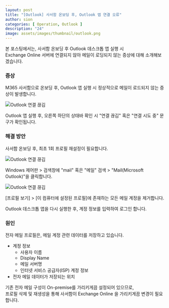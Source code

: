 ```yaml
---
layout: post
title: "[Outlook] 사서함 온보딩 후, Outlook 앱 연결 오류"
author: sion
categories: [ Operation, Outlook ]
description: "24"
image: assets/images/thumbnail/outlook.png
---
```


본 포스팅에서는, 사서함 온보딩 후 Outlook 데스크톱 앱 실행 시  
Exchange Online 서버에 연결되지 않아 메일이 로딩되지 않는 증상에 대해 소개해보겠습니다.  


### 증상

M365 사서함으로 온보딩 후, Outlook 앱 실행 시 정상적으로 메일이 로드되지 않는 증상이 발생합니다.  

<img src="{{site.baseurl}}/assets/images/24/1.PNG" title="Outlook 연결 끊김">

Outlook 앱 실행 후, 오른쪽 하단의 상태바 확인 시 "연결 끊김" 혹은 "연결 시도 중" 문구가 확인됩니다.  



### 해결 방안

사서함 온보딩 후, 최초 1회 프로필 재설정이 필요합니다.

<img src="{{site.baseurl}}/assets/images/24/2.PNG" title="Outlook 연결 끊김">

Windows 제어판 > 검색창에 "mail" 혹은 "메일" 검색 > "Mail(Microsoft Outlook)"을 클릭합니다.  

<img src="{{site.baseurl}}/assets/images/24/3.PNG" title="Outlook 연결 끊김">

[프로필 보기] > [이 컴퓨터에 설정된 프로필]에 존재하는 모든 메일 계정을 제거합니다.  

Outlook 데스크톱 앱을 다시 실행한 후, 계정 정보를 입력하여 로그인 합니다.  

### 원인

전자 메일 프로필은, 메일 계정 관련 데이터를 저장하고 있습니다.  

- 계정 정보  
    - 사용자 이름  
    - Display Name  
    - 메일 서버명  
    - 인터넷 서비스 공급자(ISP) 계정 정보
- 전자 메일 데이터가 저장되는 위치  

기존 전자 메일 구성이 On-premise를 가리키게끔 설정되어 있으므로,  
프로필 삭제 및 재생성을 통해 사서함이 Exchange Online 을 가리키게끔 변경이 필요합니다.  

